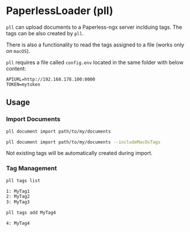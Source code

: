 # PaperlessLoader (pll)

`pll` can upload documents to a Paperless-ngx server inclduing tags. The tags can be also created by `pll`.

There is also a functionality to read the tags assigned to a file (works only on `macOS`).

`pll` requires a file called `config.env` located in the same folder with below content:

```config
APIURL=http://192.168.178.100:8000
TOKEN=mytoken
```

## Usage

### Import Documents

```bash
pll document import path/to/my/documents

pll document import path/to/my/documents --includeMacOsTags
```

Not existing tags will be automatically created during import.

### Tag Management

```bash
pll tags list

1: MyTag1
2: MyTag2
3: MyTag3

pll tags add MyTag4

4: MyTag4
```
